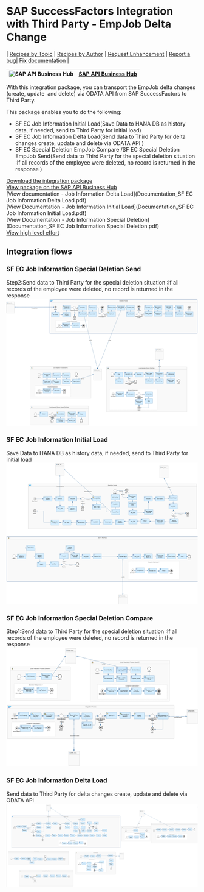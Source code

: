 # SAP SuccessFactors Integration with Third Party - EmpJob Delta Change

\| [Recipes by Topic](../../readme.md ) \| [Recipes by Author](../../author.md ) \| [Request Enhancement](https://github.com/SAP-samples/cloud-integration-flow/issues/new?assignees=&labels=Recipe%20Fix,enhancement&template=recipe-request.md&title=Improve%20SAP%20SuccessFactors%20Integration%20with%20Third%20Party%20-%20EmpJob%20Delta%20Change) \| [Report a bug](https://github.com/SAP-samples/cloud-integration-flow/issues/new?assignees=&labels=Recipe%20Fix,bug&template=bug_report.md&title=Issue%20with%20SAP%20SuccessFactors%20Integration%20with%20Third%20Party%20-%20EmpJob%20Delta%20Change)\| [Fix documentation](https://github.com/SAP-samples/cloud-integration-flow/issues/new?assignees=&labels=Recipe%20Fix,documentation&template=bug_report.md&title=Docu%20fix%20SAP%20SuccessFactors%20Integration%20with%20Third%20Party%20-%20EmpJob%20Delta%20Change) \|

 ![SAP API Business Hub](https://github.com/SAPAPIBusinessHub.png?size=50 ) | [SAP API Business Hub](https://api.sap.com/allcommunity) |
 ----|----|

<p>With this integration package, you can transport the EmpJob delta changes (create, update&nbsp; and delete) via ODATA API from SAP SuccessFactors to Third Party.</p>
<p>This package enables you to do the following:</p>
<ul>
 <li>SF EC Job Information Initial Load(Save Data to HANA DB as history data, if needed, send to Third Party for initial load)</li>
 <li>SF EC Job Information Delta Load(Send data to Third Party for delta changes create, update and delete via ODATA API )</li>
 <li>SF EC Special Deletion EmpJob Compare /SF EC Special Deletion EmpJob Send(Send data to Third Party for the special deletion situation :If all records of the employee were deleted, no record is returned in the response )</li>
</ul>

[Download the integration package](SAPSuccessFactorsIntegrationwithThirdPartyEmpJobDeltaChange.zip)\
[View package on the SAP API Business Hub](https://api.sap.com/package/SAPSuccessFactorsIntegrationwithThirdPartyEmpJobDeltaChange)\
[View documentation - Job Information Delta Load](Documentation_SF EC Job Information Delta Load.pdf)\
[View Documentation - Job Information Initial Load](Documentation_SF EC Job Information Initial Load.pdf)\
[View Documentation - Job Information Special Deletion](Documentation_SF EC Job Information Special Deletion.pdf)\
[View high level effort](effort.md)

 ## Integration flows
### SF EC Job Information Special Deletion Send
Step2:Send data to Third Party for the special deletion situation :If all records of the employee were deleted, no record is returned in the response \
 ![input-image](SF_EC_Job_Information_Special_Deletion_Send.png)
### SF EC Job Information Initial Load
Save Data to HANA DB as history data, if needed, send to Third Party for initial load \
 ![input-image](SF_EC_Job_Information_Initial_Load.png)
### SF EC Job Information Special Deletion Compare
Step1:Send data to Third Party for the special deletion situation :If all records of the employee were deleted, no record is returned in the response \
 ![input-image](SF_EC_Job_Information_Special_Deletion_Compare.png)
### SF EC Job Information Delta Load
Send data to Third Party for delta changes create, update and delete via ODATA API  \
 ![input-image](SF_EC_Job_Information_Delta_Load.png)

